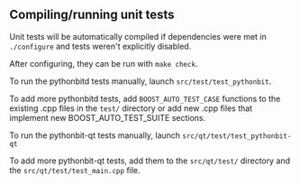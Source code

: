 Compiling/running unit tests
------------------------------------

Unit tests will be automatically compiled if dependencies were met in `./configure`
and tests weren't explicitly disabled.

After configuring, they can be run with `make check`.

To run the pythonbitd tests manually, launch `src/test/test_pythonbit`.

To add more pythonbitd tests, add `BOOST_AUTO_TEST_CASE` functions to the existing
.cpp files in the `test/` directory or add new .cpp files that
implement new BOOST_AUTO_TEST_SUITE sections.

To run the pythonbit-qt tests manually, launch `src/qt/test/test_pythonbit-qt`

To add more pythonbit-qt tests, add them to the `src/qt/test/` directory and
the `src/qt/test/test_main.cpp` file.

